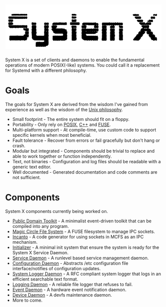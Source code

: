 # ![System X](https://github.com/GravisZro/SystemX/blob/master/systemx.png)
System X is a set of clients and daemons to enable the fundamental operations of modern POSIX(-like) systems.  You could call it a replacement for Systemd with a different philosophy.

# Goals
The goals for System X are derived from the wisdom I've gained from experience as well as the wisdom of the [Unix philosophy](https://en.wikipedia.org/wiki/Unix_philosophy).

* Small footprint - The entire system should fit on a floppy.
* Portability - Only rely on [POSIX](https://en.wikipedia.org/wiki/POSIX), [C++](https://en.wikipedia.org/wiki/C%2B%2B_Standard_Library) and [FUSE](https://en.wikipedia.org/wiki/Filesystem_in_Userspace).
* Multi-platform support - At compile-time, use custom code to support specific kernels when most beneficial.
* Fault tolerance - Recover from errors or fail gracefully but don't hang or crash.
* Modular but integrated - Components should be trivial to replace and able to work together or function independently.
* Text, not binaries - Configuration and log files should be readable with a generic text editor.
* Well documented - Generated documentation and code comments are not sufficient.

# Components
System X components currently being worked on.
* [Public Domain Toolkit](https://github.com/GravisZro/pdtk) - A minimalist event-driven toolkit that can be compiled into any program.
* [Magic Circle File System](https://github.com/GravisZro/mcfs) - A FUSE filesystem to manage IPC sockets.
* [Incanto](https://github.com/GravisZro/incanto) - A code generator for using sockets in MCFS as an IPC mechanism.
* [Initializer](https://github.com/GravisZro/sxinit) - A minimal init system that ensure the system is ready for the System X Service Daemon.
* [Service Daemon](https://github.com/GravisZro/sxserviced) - A runlevel based service management daemon.
* [Configuration Daemon](https://github.com/GravisZro/sxconfigd) - Abstracts /etc configuration file interface/notifies of configuration updates.
* [System Logger Daemon](https://github.com/GravisZro/sxsyslogd) - A RFC compliant system logger that logs in an efficient searchable text format.
* [Logging Daemon](https://github.com/GravisZro/sxlogd) - A reliable file logger that refuses to fail.
* [Event Daemon](https://github.com/GravisZro/sxeventd) - A hardware event notification daemon.
* [Device Daemon](https://github.com/GravisZro/sxdevd) - A devfs maintenance daemon.
* More to come.
